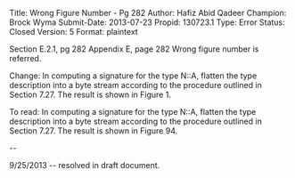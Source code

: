 Title:       Wrong Figure Number - Pg 282
Author:      Hafiz Abid Qadeer
Champion:    Brock Wyma
Submit-Date: 2013-07-23
Propid:      130723.1
Type:        Error
Status:      Closed
Version:     5
Format:      plaintext

Section E.2.1, pg 282
Appendix E, page 282
Wrong figure number is referred.

Change:
In computing a signature for the type N::A, flatten the type description into a byte stream
according to the procedure outlined in Section 7.27. The result is shown in Figure 1.


To read:
In computing a signature for the type N::A, flatten the type description into a byte stream
according to the procedure outlined in Section 7.27. The result is shown in Figure 94.

--

9/25/2013 -- resolved in draft document.
